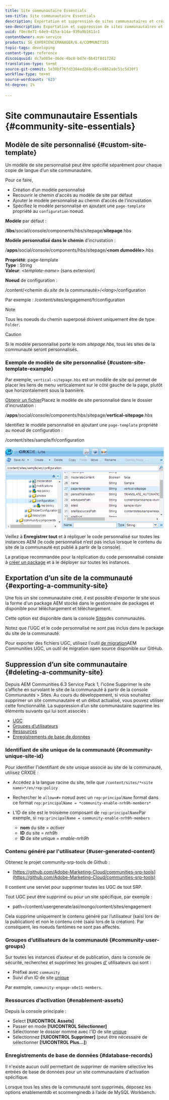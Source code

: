 ```yaml
---
title: Site communautaire Essentials
seo-title: Site communautaire Essentials
description: Exportation et suppression de sites communautaires et création de modèles de sites personnalisés
seo-description: Exportation et suppression de sites communautaires et création de modèles de sites personnalisés
uuid: f0ec0e71-64e9-415a-b14a-939a9b1611c1
contentOwner: msm-service
products: SG_EXPERIENCEMANAGER/6.4/COMMUNITIES
topic-tags: developing
content-type: reference
discoiquuid: dc7a085e-d6de-4bc8-bd7e-6b43f8d172d2
translation-type: tm+mt
source-git-commit: 5e30bf76fd3304ed268c45cc8862a9c51c5d30f1
workflow-type: tm+mt
source-wordcount: '623'
ht-degree: 1%

---
```



# Site communautaire Essentials {#community-site-essentials}

## Modèle de site personnalisé {#custom-site-template}

Un modèle de site personnalisé peut être spécifié séparément pour chaque copie de langue d’un site communautaire.

Pour ce faire,

* Création d’un modèle personnalisé
* Recouvrir le chemin d&#39;accès au modèle de site par défaut
* Ajouter le modèle personnalisé au chemin d’accès de l’incrustation
* Spécifiez le modèle personnalisé en ajoutant une `page-template` propriété au `configuration` noeud.

**Modèle** par défaut :

/**libs**/social/console/components/hbs/sitepage/**sitepage**.hbs

**Modèle personnalisé dans le chemin** d’incrustation :

/**apps**/social/console/components/hbs/sitepage/**&lt;nom *du*modèle>**.hbs

**Propriété**: page-template\
**Type** : String\
**Valeur**: &lt;*template-name*> (sans extension)

**Noeud** de configuration :

/content/&lt;chemin *du site* de la communauté>/&lt;*lang*>/configuration

Par exemple : /content/sites/engagement/fr/configuration

>[!NOTE]
>
>Tous les noeuds du chemin superposé doivent uniquement être de type `Folder`.

>[!CAUTION]
>
>Si le modèle personnalisé porte le nom *sitepage.hbs,* tous les sites de la communauté seront personnalisés.

### Exemple de modèle de site personnalisé {#custom-site-template-example}

Par exemple, `vertical-sitepage.hbs` est un modèle de site qui permet de placer les liens de menu verticalement sur le côté gauche de la page, plutôt que horizontalement sous la bannière.

[Obtenir un fichier](assets/vertical-sitepage.hbs)Placez le modèle de site personnalisé dans le dossier d’incrustation :

/**apps**/social/console/components/hbs/sitepage/**vertical-sitepage**.hbs

Identifiez le modèle personnalisé en ajoutant une `page-template` propriété au noeud de configuration :

/content/sites/sample/fr/configuration

![chlimage_1-80](assets/chlimage_1-80.png)

Veillez à **Enregistrer tout** et à répliquer le code personnalisé sur toutes les instances AEM (le code personnalisé n’est pas inclus lorsque le contenu du site de la communauté est publié à partir de la console).

La pratique recommandée pour la réplication du code personnalisé consiste à [créer un package](../../help/sites-administering/package-manager.md#creating-a-new-package) et à le déployer sur toutes les instances.

## Exportation d’un site de la communauté {#exporting-a-community-site}

Une fois un site communautaire créé, il est possible d&#39;exporter le site sous la forme d&#39;un package AEM stocké dans le gestionnaire de packages et disponible pour téléchargement et téléchargement.

Cette option est disponible dans la console [Sites](sites-console.md#exporting-the-site)des communautés.

Notez que l’UGC et le code personnalisé ne sont pas inclus dans le package du site de la communauté.

Pour exporter des fichiers UGC, utilisez l&#39;outil [de migration](https://github.com/Adobe-Marketing-Cloud/communities-ugc-migration)AEM Communities UGC, un outil de migration open source disponible sur GitHub.

## Suppression d’un site communautaire {#deleting-a-community-site}

Depuis AEM Communities 6.3 Service Pack 1, l’icône Supprimer le site s’affiche en survolant le site de la communauté à partir de la console Communautés > Sites. Au cours du développement, si vous souhaitez supprimer un site communautaire et un début actualisé, vous pouvez utiliser cette fonctionnalité. La suppression d’un site communautaire supprime les éléments suivants qui lui sont associés :

* [UGC](#user-generated-content)
* [Groupes d’utilisateurs](#community-user-groups)
* [Ressources](#enablement-assets)
* [Enregistrements de base de données](#database-records)

### Identifiant de site unique de la communauté {#community-unique-site-id}

Pour identifier l’identifiant de site unique associé au site de la communauté, utilisez CRXDE :

* Accédez à la langue racine du site, telle que `/content/sites/*<site name>*/en/rep:policy`

* Rechercher le `allow<#>` noeud avec un `rep:principalName` format dans ce format `rep:principalName = *community-enable-nrh9h-members*`

* L’ID de site est le troisième composant de `rep:principalName`Par exemple, si 
`rep:principalName = community-enable-nrh9h-members`

   * **nom** du site = *activer*
   * **ID** du site = *nrh9h*
   * **ID** de site unique = *enable-nrh9h*

### Contenu généré par l&#39;utilisateur {#user-generated-content}

Obtenez le projet community-srp-tools de Github :

* [https://github.com/Adobe-Marketing-Cloud/communities-srp-tools](https://github.com/Adobe-Marketing-Cloud/communities-srp-tools)

Il contient une servlet pour supprimer toutes les UGC de tout SRP.

Tout UGC peut être supprimé ou pour un site spécifique, par exemple :

* path=/content/usergenerate/asi/mongo/content/sites/engagement

Cela supprime uniquement le contenu généré par l’utilisateur (saisi lors de la publication) et non le contenu créé (saisi lors de la création). Par conséquent, les noeuds [](srp.md#shadownodes) fantômes ne sont pas affectés.

### Groupes d’utilisateurs de la communauté {#community-user-groups}

Sur toutes les instances d’auteur et de publication, dans la console [](../../help/sites-administering/security.md)de sécurité, recherchez et supprimez les groupes [d’](users.md) utilisateurs qui sont :

* Préfixé avec `community`
* Suivi d’un ID de site [unique](#community-unique-site-id)

Par exemple, `community-engage-x0e11-members`.

### Ressources d’activation {#enablement-assets}

Depuis la console principale :

* Select **[!UICONTROL Assets]**
* Passer en mode **[!UICONTROL Sélectionner]**
* Sélectionner le dossier nommé avec l&#39;ID de site [unique](#community-unique-site-id)
* Sélectionnez **[!UICONTROL Supprimer]** (peut être nécessaire de sélectionner **[!UICONTROL Plus...]**)

### Enregistrements de base de données {#database-records}

Il n&#39;existe aucun outil permettant de supprimer de manière sélective les entrées de base de données pour un site communautaire d&#39;activation spécifique.

Lorsque tous les sites de la communauté sont supprimés, déposez les options enablementdb et scormenginedb à l’aide de MySQL Workbench.
